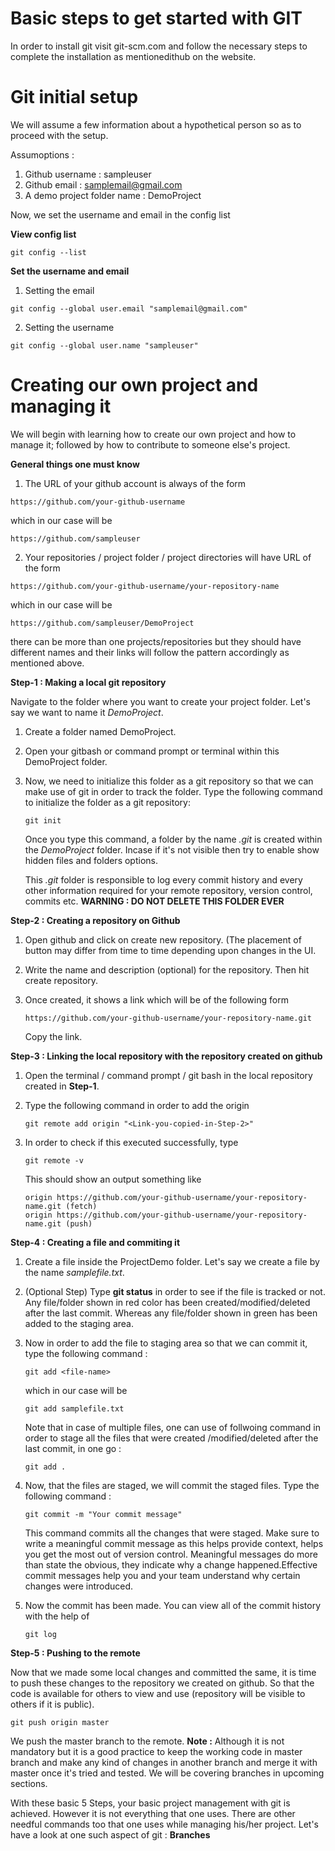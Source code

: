 # Basic steps to get started with GIT

In order to install git visit git-scm.com and follow the necessary steps to complete the installation as mentionedithub on 
the website.

# Git initial setup

We will assume a few information about a hypothetical person so as to proceed with the setup.

Assumoptions :
1. Github username            : sampleuser
2. Github email               : samplemail@gmail.com 
3. A demo project folder name : DemoProject

Now, we set the username and email in the config list

**View config list**
```
git config --list
```

**Set the username and email**

1. Setting the email
```
git config --global user.email "samplemail@gmail.com"
```

2. Setting the username
```
git config --global user.name "sampleuser"
```


# Creating our own project and managing it

We will begin with learning how to create our own project and how to manage it; followed by how to contribute to someone 
else's project.


**General things one must know**

1. The URL of your github account is always of the form

```
https://github.com/your-github-username
```
which in our case will be 

```
https://github.com/sampleuser
```

2. Your repositories / project folder / project directories will have URL of the form

```
https://github.com/your-github-username/your-repository-name
```

which in our case will be

```
https://github.com/sampleuser/DemoProject
```
there can be more than one projects/repositories but they should have different names and their links will follow the pattern
accordingly as mentioned above.


**Step-1 : Making a local git repository**

Navigate to the folder where you want to create your project folder. Let's say we want to name it *DemoProject*.

1. Create a folder named DemoProject.
2. Open your gitbash or command prompt or terminal within this DemoProject folder.
3. Now, we need to initialize this folder as a git repository so that we can make use of git in order to track the folder.
   Type the following command to initialize the folder as a git repository:
   
   ```
   git init
   ```
   Once you type this command, a folder by the name *.git* is created within the *DemoProject* folder. Incase if it's not 
   visible then try to enable show hidden files and folders options.
   
   This *.git* folder is responsible to log every commit history and every other information required for your remote 
   repository, version control, commits etc. **WARNING : DO NOT DELETE THIS FOLDER EVER**
   
**Step-2 : Creating a repository on Github**

1. Open github and click on create new repository. (The placement of button may differ from time to time depending upon 
   changes in the UI.
2. Write the name and description (optional) for the repository. Then hit create repository.
3. Once created, it shows a link which will be of the following form
   
   ```
   https://github.com/your-github-username/your-repository-name.git
   ```
   Copy the link.

**Step-3 : Linking the local repository with the repository created on github**

1. Open the terminal / command prompt / git bash in the local repository created in **Step-1**. 
2. Type the following command in order to add the origin
   
   ```
   git remote add origin "<Link-you-copied-in-Step-2>"
   ```
3. In order to check if this executed successfully, type 

   ```
   git remote -v
   ```
   This should show an output something like
   
   ```
   origin https://github.com/your-github-username/your-repository-name.git (fetch)
   origin https://github.com/your-github-username/your-repository-name.git (push)
   ```
 
**Step-4 : Creating a file and commiting it**

1. Create a file inside the ProjectDemo folder. Let's say we create a file by the name *samplefile.txt*.
2. (Optional Step) Type **git status** in order to see if the file is tracked or not. Any file/folder shown in red color has been created/modified/deleted after the last commit. Whereas any file/folder shown in green has been added to the staging area.

3. Now in order to add the file to staging area so that we can commit it, type the following command :
   ```
   git add <file-name>
   ```
   which in our case will be
   ```
   git add samplefile.txt
   ```
   Note that in case of multiple files, one can use of follwoing command in order to stage all the files that were  created    /modified/deleted after the last commit, in one go :
   ```
   git add .
   ```
   
4. Now, that the files are staged, we will commit the staged files. Type the following command :
   
   ```
   git commit -m "Your commit message"
   ```
   
   This command commits all the changes that were staged. Make sure to write a meaningful commit message as this helps
   provide context, helps you get the most out of version control. Meaningful messages do more than state the obvious, they    indicate why a change happened.Effective commit messages help you and your team understand why certain changes were          introduced.
   
5. Now the commit has been made. You can view all of the commit history with the help of
   
   ```
   git log
   ```

**Step-5 : Pushing to the remote**

Now that we made some local changes and committed the same, it is time to push these changes to the repository we created on github. So that the code is available for others to view and use (repository will be visible to others if it is public).

```
git push origin master
```
We push the master branch to the remote. 
**Note :** Although it is not mandatory but it is a good practice to keep the working code in master branch and make any kind of changes in another branch and merge it with master once it's tried and tested. We will be covering branches in upcoming sections.  


With these basic 5 Steps, your basic project management with git is achieved. However it is not everything that one uses. There are other needful commands too that one uses while managing his/her project. Let's have a look at one such aspect of git : **Branches**
